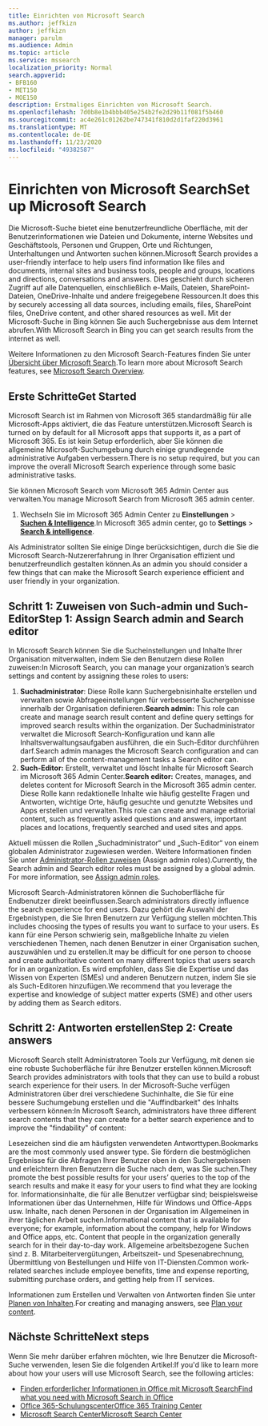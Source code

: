 ```yaml
---
title: Einrichten von Microsoft Search
ms.author: jeffkizn
author: jeffkizn
manager: parulm
ms.audience: Admin
ms.topic: article
ms.service: mssearch
localization_priority: Normal
search.appverid:
- BFB160
- MET150
- MOE150
description: Erstmaliges Einrichten von Microsoft Search.
ms.openlocfilehash: 7d0b8e1b4bbb405e254b2fe2d29b11f081f5b460
ms.sourcegitcommit: ac4e261c01262be747341f810d2d1faf220d3961
ms.translationtype: MT
ms.contentlocale: de-DE
ms.lasthandoff: 11/23/2020
ms.locfileid: "49382587"
---
```

# <a name="set-up-microsoft-search"></a><span data-ttu-id="5e6db-103">Einrichten von Microsoft Search</span><span class="sxs-lookup"><span data-stu-id="5e6db-103">Set up Microsoft Search</span></span>

<span data-ttu-id="5e6db-104">Die Microsoft-Suche bietet eine benutzerfreundliche Oberfläche, mit der Benutzerinformationen wie Dateien und Dokumente, interne Websites und Geschäftstools, Personen und Gruppen, Orte und Richtungen, Unterhaltungen und Antworten suchen können.</span><span class="sxs-lookup"><span data-stu-id="5e6db-104">Microsoft Search provides a user-friendly interface to help users find information like files and documents, internal sites and business tools, people and groups, locations and directions, conversations and answers.</span></span> <span data-ttu-id="5e6db-105">Dies geschieht durch sicheren Zugriff auf alle Datenquellen, einschließlich e-Mails, Dateien, SharePoint-Dateien, OneDrive-Inhalte und andere freigegebene Ressourcen.</span><span class="sxs-lookup"><span data-stu-id="5e6db-105">It does this by securely accessing all data sources, including emails, files, SharePoint files, OneDrive content, and other shared resources as well.</span></span> <span data-ttu-id="5e6db-106">Mit der Microsoft-Suche in Bing können Sie auch Suchergebnisse aus dem Internet abrufen.</span><span class="sxs-lookup"><span data-stu-id="5e6db-106">With Microsoft Search in Bing you can get search results from the internet as well.</span></span>

<span data-ttu-id="5e6db-107">Weitere Informationen zu den Microsoft Search-Features finden Sie unter [Übersicht über Microsoft Search](overview-microsoft-search.md).</span><span class="sxs-lookup"><span data-stu-id="5e6db-107">To learn more about Microsoft Search features, see [Microsoft Search Overview](overview-microsoft-search.md).</span></span>

## <a name="get-started"></a><span data-ttu-id="5e6db-108">Erste Schritte</span><span class="sxs-lookup"><span data-stu-id="5e6db-108">Get Started</span></span>

<span data-ttu-id="5e6db-109">Microsoft Search ist im Rahmen von Microsoft 365 standardmäßig für alle Microsoft-Apps aktiviert, die das Feature unterstützen.</span><span class="sxs-lookup"><span data-stu-id="5e6db-109">Microsoft Search is turned on by default for all Microsoft apps that supports it, as a part of Microsoft 365.</span></span> <span data-ttu-id="5e6db-110">Es ist kein Setup erforderlich, aber Sie können die allgemeine Microsoft-Suchumgebung durch einige grundlegende administrative Aufgaben verbessern.</span><span class="sxs-lookup"><span data-stu-id="5e6db-110">There is no setup required, but you can improve the overall Microsoft Search experience through some basic administrative tasks.</span></span>

<span data-ttu-id="5e6db-111">Sie können Microsoft Search vom Microsoft 365 Admin Center aus verwalten.</span><span class="sxs-lookup"><span data-stu-id="5e6db-111">You manage Microsoft Search from Microsoft 365 admin center.</span></span>

1. <span data-ttu-id="5e6db-112">Wechseln Sie im Microsoft 365 Admin Center zu **Einstellungen**  >  [**Suchen & Intelligence**](https://admin.microsoft.com/Adminportal/Home#/MicrosoftSearch).</span><span class="sxs-lookup"><span data-stu-id="5e6db-112">In Microsoft 365 admin center, go to **Settings** > [**Search & intelligence**](https://admin.microsoft.com/Adminportal/Home#/MicrosoftSearch).</span></span>

<span data-ttu-id="5e6db-113">Als Administrator sollten Sie einige Dinge berücksichtigen, durch die Sie die Microsoft Search-Nutzererfahrung in Ihrer Organisation effizient und benutzerfreundlich gestalten können.</span><span class="sxs-lookup"><span data-stu-id="5e6db-113">As an admin you should consider a few things that can make the Microsoft Search experience efficient and user friendly in your organization.</span></span>

## <a name="step-1-assign-search-admin-and-search-editor"></a><span data-ttu-id="5e6db-114">Schritt 1: Zuweisen von Such-admin und Such-Editor</span><span class="sxs-lookup"><span data-stu-id="5e6db-114">Step 1: Assign Search admin and Search editor</span></span>

<span data-ttu-id="5e6db-115">In Microsoft Search können Sie die Sucheinstellungen und Inhalte Ihrer Organisation mitverwalten, indem Sie den Benutzern diese Rollen zuweisen:</span><span class="sxs-lookup"><span data-stu-id="5e6db-115">In Microsoft Search, you can manage your organization’s search settings and content by assigning these roles to users:</span></span>

1. <span data-ttu-id="5e6db-116">**Suchadministrator**: Diese Rolle kann Suchergebnisinhalte erstellen und verwalten sowie Abfrageeinstellungen für verbesserte Suchergebnisse innerhalb der Organisation definieren.</span><span class="sxs-lookup"><span data-stu-id="5e6db-116">**Search admin:** This role can create and manage search result content and define query settings for improved search results within the organization.</span></span> <span data-ttu-id="5e6db-117">Der Suchadministrator verwaltet die Microsoft Search-Konfiguration und kann alle Inhaltsverwaltungsaufgaben ausführen, die ein Such-Editor durchführen darf.</span><span class="sxs-lookup"><span data-stu-id="5e6db-117">Search admin manages the Microsoft Search configuration and can perform all of the content-management tasks a Search editor can.</span></span>
2. <span data-ttu-id="5e6db-118">**Such-Editor:** Erstellt, verwaltet und löscht Inhalte für Microsoft Search im Microsoft 365 Admin Center.</span><span class="sxs-lookup"><span data-stu-id="5e6db-118">**Search editor:** Creates, manages, and deletes content for Microsoft Search in the Microsoft 365 admin center.</span></span> <span data-ttu-id="5e6db-119">Diese Rolle kann redaktionelle Inhalte wie häufig gestellte Fragen und Antworten, wichtige Orte, häufig gesuchte und genutzte Websites und Apps erstellen und verwalten.</span><span class="sxs-lookup"><span data-stu-id="5e6db-119">This role can create and manage editorial content, such as frequently asked questions and answers, important places and locations, frequently searched and used sites and apps.</span></span>

<span data-ttu-id="5e6db-120">Aktuell müssen die Rollen „Suchadministrator“ und „Such-Editor“ von einem globalen Administrator zugewiesen werden. Weitere Informationen finden Sie unter [Administrator-Rollen zuweisen](https://docs.microsoft.com/office365/admin/add-users/assign-admin-roles?view=o365-worldwide) (Assign admin roles).</span><span class="sxs-lookup"><span data-stu-id="5e6db-120">Currently, the Search admin and Search editor roles must be assigned by a global admin. For more information, see [Assign admin roles](https://docs.microsoft.com/office365/admin/add-users/assign-admin-roles?view=o365-worldwide).</span></span>

<span data-ttu-id="5e6db-121">Microsoft Search-Administratoren können die Suchoberfläche für Endbenutzer direkt beeinflussen.</span><span class="sxs-lookup"><span data-stu-id="5e6db-121">Search administrators directly influence the search experience for end users.</span></span> <span data-ttu-id="5e6db-122">Dazu gehört die Auswahl der Ergebnistypen, die Sie Ihren Benutzern zur Verfügung stellen möchten.</span><span class="sxs-lookup"><span data-stu-id="5e6db-122">This includes choosing the types of results you want to surface to your users.</span></span> <span data-ttu-id="5e6db-123">Es kann für eine Person schwierig sein, maßgebliche Inhalte zu vielen verschiedenen Themen, nach denen Benutzer in einer Organisation suchen, auszuwählen und zu erstellen.</span><span class="sxs-lookup"><span data-stu-id="5e6db-123">It may be difficult for one person to choose and create authoritative content on many different topics that users search for in an organization.</span></span> <span data-ttu-id="5e6db-124">Es wird empfohlen, dass Sie die Expertise und das Wissen von Experten (SMEs) und anderen Benutzern nutzen, indem Sie sie als Such-Editoren hinzufügen.</span><span class="sxs-lookup"><span data-stu-id="5e6db-124">We recommend that you leverage the expertise and knowledge of subject matter experts (SME) and other users by adding them as Search editors.</span></span>

## <a name="step-2-create-answers"></a><span data-ttu-id="5e6db-125">Schritt 2: Antworten erstellen</span><span class="sxs-lookup"><span data-stu-id="5e6db-125">Step 2: Create answers</span></span>

<span data-ttu-id="5e6db-126">Microsoft Search stellt Administratoren Tools zur Verfügung, mit denen sie eine robuste Suchoberfläche für ihre Benutzer erstellen können.</span><span class="sxs-lookup"><span data-stu-id="5e6db-126">Microsoft Search provides administrators with tools that they can use to build a robust search experience for their users.</span></span> <span data-ttu-id="5e6db-127">In der Microsoft-Suche verfügen Administratoren über drei verschiedene Suchinhalte, die Sie für eine bessere Suchumgebung erstellen und die "Auffindbarkeit" des Inhalts verbessern können:</span><span class="sxs-lookup"><span data-stu-id="5e6db-127">In Microsoft Search, administrators have three different search contents that they can create for a better search experience and to improve the "findability" of content:</span></span>

<span data-ttu-id="5e6db-128">Lesezeichen sind die am häufigsten verwendeten Antworttypen.</span><span class="sxs-lookup"><span data-stu-id="5e6db-128">Bookmarks are the most commonly used answer type.</span></span> <span data-ttu-id="5e6db-129">Sie fördern die bestmöglichen Ergebnisse für die Abfragen Ihrer Benutzer oben in den Suchergebnissen und erleichtern Ihren Benutzern die Suche nach dem, was Sie suchen.</span><span class="sxs-lookup"><span data-stu-id="5e6db-129">They promote the best possible results for your users’ queries to the top of the search results and make it easy for your users to find what they are looking for.</span></span>
<span data-ttu-id="5e6db-130">Informationsinhalte, die für alle Benutzer verfügbar sind; beispielsweise Informationen über das Unternehmen, Hilfe für Windows und Office-Apps usw. Inhalte, nach denen Personen in der Organisation im Allgemeinen in ihrer täglichen Arbeit suchen.</span><span class="sxs-lookup"><span data-stu-id="5e6db-130">Informational content that is available for everyone; for example, information about the company, help for Windows and Office apps, etc. Content that people in the organization generally search for in their day-to-day work.</span></span> <span data-ttu-id="5e6db-131">Allgemeine arbeitsbezogene Suchen sind z. B. Mitarbeitervergütungen, Arbeitszeit- und Spesenabrechnung, Übermittlung von Bestellungen und Hilfe von IT-Diensten.</span><span class="sxs-lookup"><span data-stu-id="5e6db-131">Common work-related searches include employee benefits, time and expense reporting, submitting purchase orders, and getting help from IT services.</span></span>

<span data-ttu-id="5e6db-132">Informationen zum Erstellen und Verwalten von Antworten finden Sie unter [Planen von Inhalten](plan-your-content.md).</span><span class="sxs-lookup"><span data-stu-id="5e6db-132">For creating and managing answers, see [Plan your content](plan-your-content.md).</span></span>

## <a name="next-steps"></a><span data-ttu-id="5e6db-133">Nächste Schritte</span><span class="sxs-lookup"><span data-stu-id="5e6db-133">Next steps</span></span>

<span data-ttu-id="5e6db-134">Wenn Sie mehr darüber erfahren möchten, wie Ihre Benutzer die Microsoft-Suche verwenden, lesen Sie die folgenden Artikel:</span><span class="sxs-lookup"><span data-stu-id="5e6db-134">If you'd like to learn more about how your users will use Microsoft Search, see the following articles:</span></span>

- [<span data-ttu-id="5e6db-135">Finden erforderlicher Informationen in Office mit Microsoft Search</span><span class="sxs-lookup"><span data-stu-id="5e6db-135">Find what you need with Microsoft Search in Office</span></span>](https://support.office.com/article/find-what-you-need-with-microsoft-search-in-office-2457d4d8-48a8-4ad4-ab89-5a0657aa8446)
- [<span data-ttu-id="5e6db-136">Office 365-Schulungscenter</span><span class="sxs-lookup"><span data-stu-id="5e6db-136">Office 365 Training Center</span></span>](https://support.office.com/office-training-center)
- [<span data-ttu-id="5e6db-137">Microsoft Search Center</span><span class="sxs-lookup"><span data-stu-id="5e6db-137">Microsoft Search Center</span></span>](https://support.office.com/article/-working-title-microsoft-search-center-b8bf5a2c-7515-40a9-9a6a-b8ed382c86bc)
